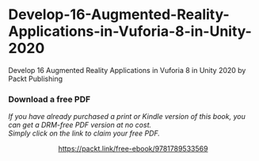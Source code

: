 # Develop-16-Augmented-Reality-Applications-in-Vuforia-8-in-Unity-2020
Develop 16 Augmented Reality Applications in Vuforia 8 in Unity 2020 by Packt Publishing
### Download a free PDF

 <i>If you have already purchased a print or Kindle version of this book, you can get a DRM-free PDF version at no cost.<br>Simply click on the link to claim your free PDF.</i>
<p align="center"> <a href="https://packt.link/free-ebook/9781789533569">https://packt.link/free-ebook/9781789533569 </a> </p>